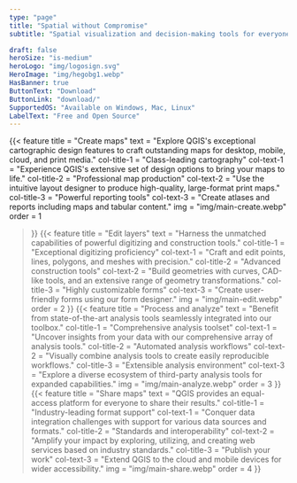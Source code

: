```yaml
---
type: "page"
title: "Spatial without Compromise"
subtitle: "Spatial visualization and decision-making tools for everyone"

draft: false
heroSize: "is-medium"
heroLogo: "img/logosign.svg"
HeroImage: "img/hegobg1.webp"
HasBanner: true
ButtonText: "Download" 
ButtonLink: "download/"
SupportedOS: "Available on Windows, Mac, Linux"
LabelText: "Free and Open Source"
---
```


{{< feature
title = "Create maps"
text = "Explore QGIS's exceptional cartographic design features to craft outstanding maps for desktop, mobile, cloud, and print media."
col-title-1 = "Class-leading cartography"
col-text-1 = "Experience QGIS's extensive set of design options to bring your maps to life."
col-title-2 = "Professional map production"
col-text-2 = "Use the intuitive layout designer to produce high-quality, large-format print maps."
col-title-3 = "Powerful reporting tools"
col-text-3 = "Create atlases and reports including maps and tabular content."
img = "img/main-create.webp"
order = 1
>}}
{{< feature
title = "Edit layers"
text = "Harness the unmatched capabilities of powerful digitizing and construction tools."
col-title-1 = "Exceptional digitizing proficiency"
col-text-1 = "Craft and edit points, lines, polygons, and meshes with precision."
col-title-2 = "Advanced construction tools"
col-text-2 = "Build geometries with curves, CAD-like tools, and an extensive range of geometry transformations."
col-title-3 = "Highly customizable forms"
col-text-3 = "Create user-friendly forms using our form designer."
img = "img/main-edit.webp"
order = 2
>}}
{{< feature
title = "Process and analyze"
text = "Benefit from state-of-the-art analysis tools seamlessly integrated into our toolbox."
col-title-1 = "Comprehensive analysis toolset"
col-text-1 = "Uncover insights from your data with our comprehensive array of analysis tools."
col-title-2 = "Automated analysis workflows"
col-text-2 = "Visually combine analysis tools to create easily reproducible workflows."
col-title-3 = "Extensible analysis environment"
col-text-3 = "Explore a diverse ecosystem of third-party analysis tools for expanded capabilities."
img = "img/main-analyze.webp"
order = 3
>}}
{{< feature
title = "Share maps"
text = "QGIS provides an equal-access platform for everyone to share their results."
col-title-1 = "Industry-leading format support"
col-text-1 = "Conquer data integration challenges with support for various data sources and formats."
col-title-2 = "Standards and interoperability"
col-text-2 = "Amplify your impact by exploring, utilizing, and creating web services based on industry standards."
col-title-3 = "Publish your work"
col-text-3 = "Extend QGIS to the cloud and mobile devices for wider accessibility."
img = "img/main-share.webp"
order = 4
>}}

